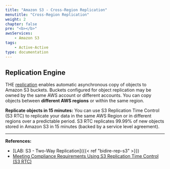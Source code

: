 ```yaml
---
title: "Amazon S3 - Cross-Region Replication"
menutitle: "Cross-Region Replication"
weight: 2
chapter: false
pre: "<b></b>"
awsServices: 
    - Amazon S3
tags:
    - Active-Active
type: documentation
---
```


## Replication Engine

THE [replication](https://docs.aws.amazon.com/pt_br/AmazonS3/latest/dev/replication.html) enables automatic asynchronous copy of objects to Amazon S3 buckets. Buckets configured for object replication may be owned by the same AWS account or different accounts. You can copy objects between **different AWS regions** or within the same region.

**Replicate objects in 15 minutes:** You can use S3 Replication Time Control (S3 RTC) to replicate your data in the same AWS Region or in different regions over a predictable period. S3 RTC replicates 99.99% of new objects stored in Amazon S3 in 15 minutes (backed by a service level agreement).

---

**References:**

- [LAB: S3 - Two-Way Replication]({{< ref "bidire-rep-s3" >}})
- [Meeting Compliance Requirements Using S3 Replication Time Control (S3 RTC)](https://docs.aws.amazon.com/AmazonS3/latest/userguide/replication-time-control.html)
